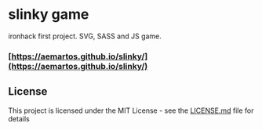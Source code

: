 # slinky game

ironhack first project. SVG, SASS and JS game.
### [https://aemartos.github.io/slinky/](https://aemartos.github.io/slinky/)

## License

This project is licensed under the MIT License - see the [LICENSE.md](LICENSE.md) file for details
